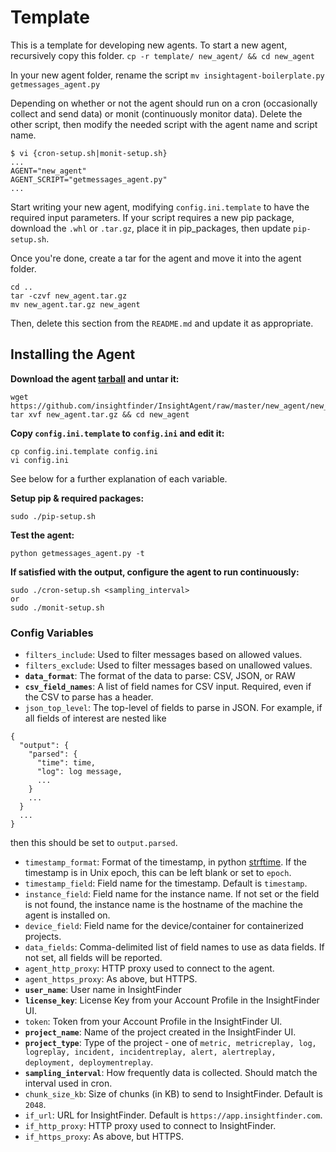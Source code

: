 # Template
This is a template for developing new agents.
To start a new agent, recursively copy this folder.
`cp -r template/ new_agent/ && cd new_agent`

In your new agent folder, rename the script
`mv insightagent-boilerplate.py getmessages_agent.py`

Depending on whether or not the agent should run on a cron (occasionally collect and send data) or monit (continuously monitor data). Delete the other script, then modify the needed script with the agent name and script name.
```
$ vi {cron-setup.sh|monit-setup.sh}
...
AGENT="new_agent"
AGENT_SCRIPT="getmessages_agent.py"
...
```

Start writing your new agent, modifying `config.ini.template` to have the required input parameters. If your script requires a new pip package, download the `.whl` or `.tar.gz`, place it in pip_packages, then update `pip-setup.sh`.

Once you're done, create a tar for the agent and move it into the agent folder.

```
cd ..
tar -czvf new_agent.tar.gz
mv new_agent.tar.gz new_agent
```

Then, delete this section from the `README.md` and update it as appropriate.

## Installing the Agent
**Download the agent [tarball](https://github.com/insightfinder/InsightAgent/raw/master/new_agent/new_agent.tar.gz) and untar it:**
```
wget https://github.com/insightfinder/InsightAgent/raw/master/new_agent/new_agent.tar.g
tar xvf new_agent.tar.gz && cd new_agent
```

**Copy `config.ini.template` to `config.ini` and edit it:**
```
cp config.ini.template config.ini
vi config.ini
```
See below for a further explanation of each variable.

**Setup pip & required packages:**
```
sudo ./pip-setup.sh
```

**Test the agent:**
```
python getmessages_agent.py -t
```

**If satisfied with the output, configure the agent to run continuously:**
```
sudo ./cron-setup.sh <sampling_interval>
or
sudo ./monit-setup.sh
```

### Config Variables
* `filters_include`: Used to filter messages based on allowed values.
* `filters_exclude`: Used to filter messages based on unallowed values.
* **`data_format`**: The format of the data to parse: CSV, JSON, or RAW
* **`csv_field_names`**: A list of field names for CSV input. Required, even if the CSV to parse has a header.
* `json_top_level`: The top-level of fields to parse in JSON. For example, if all fields of interest are nested like 
```
{ 
  "output": {
    "parsed": {
      "time": time, 
      "log": log message,
      ...
    }
    ...
  }
  ...
}
```
then this should be set to `output.parsed`.
* `timestamp_format`: Format of the timestamp, in python [strftime](http://strftime.org/). If the timestamp is in Unix epoch, this can be left blank or set to `epoch`.
* `timestamp_field`: Field name for the timestamp. Default is `timestamp`.
* `instance_field`: Field name for the instance name. If not set or the field is not found, the instance name is the hostname of the machine the agent is installed on.
* `device_field`: Field name for the device/container for containerized projects.
* `data_fields`: Comma-delimited list of field names to use as data fields. If not set, all fields will be reported.
* `agent_http_proxy`: HTTP proxy used to connect to the agent.
* `agent_https_proxy`: As above, but HTTPS.
* **`user_name`**: User name in InsightFinder
* **`license_key`**: License Key from your Account Profile in the InsightFinder UI.
* `token`: Token from your Account Profile in the InsightFinder UI.
* **`project_name`**: Name of the project created in the InsightFinder UI.
* **`project_type`**: Type of the project - one of `metric, metricreplay, log, logreplay, incident, incidentreplay, alert, alertreplay, deployment, deploymentreplay`.
* **`sampling_interval`**: How frequently data is collected. Should match the interval used in cron.
* `chunk_size_kb`: Size of chunks (in KB) to send to InsightFinder. Default is `2048`.
* `if_url`: URL for InsightFinder. Default is `https://app.insightfinder.com`.
* `if_http_proxy`: HTTP proxy used to connect to InsightFinder.
* `if_https_proxy`: As above, but HTTPS.
